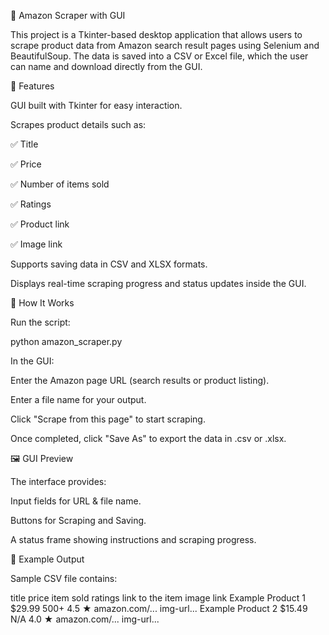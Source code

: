 🛒 Amazon Scraper with GUI

This project is a Tkinter-based desktop application that allows users to scrape product data from Amazon search result pages using Selenium and BeautifulSoup. The data is saved into a CSV or Excel file, which the user can name and download directly from the GUI.

🚀 Features

GUI built with Tkinter for easy interaction.

Scrapes product details such as:

✅ Title

✅ Price

✅ Number of items sold

✅ Ratings

✅ Product link

✅ Image link

Supports saving data in CSV and XLSX formats.

Displays real-time scraping progress and status updates inside the GUI.


📂 How It Works

Run the script:

python amazon_scraper.py


In the GUI:

Enter the Amazon page URL (search results or product listing).

Enter a file name for your output.

Click "Scrape from this page" to start scraping.

Once completed, click "Save As" to export the data in .csv or .xlsx.

🖼️ GUI Preview

The interface provides:

Input fields for URL & file name.

Buttons for Scraping and Saving.

A status frame showing instructions and scraping progress.

📑 Example Output

Sample CSV file contains:

title	price	item sold	ratings	link to the item	image link
Example Product 1	$29.99	500+	4.5 ★	amazon.com/...	img-url...
Example Product 2	$15.49	N/A	4.0 ★	amazon.com/...	img-url...
